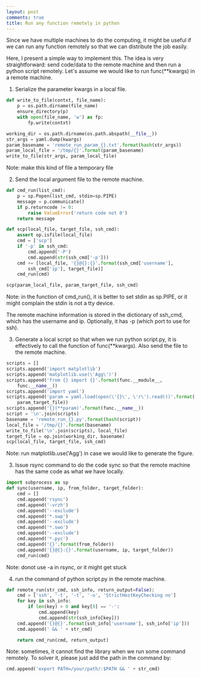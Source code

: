 ```yaml
---
layout: post
comments: true
title: Run any function remotely in python
---
```


Since we have multiple machines to do the computing, it might be useful if we
can run any function remotely so that we can distribute the job easily. 

Here, I present a simple way to implement this. The idea is very
straightforward: send code/data to the remote machine and then run a python script remotely. 
Let's assume we would like to
run func(**kwargs) in a remote machine.

1. Serialize the parameter kwargs in a local file.

```python 
def write_to_file(contxt, file_name):
    p = os.path.dirname(file_name)
    ensure_directory(p)
    with open(file_name, 'w') as fp:
        fp.write(contxt)

working_dir = os.path.dirname(os.path.abspath(__file__))
str_args = yaml.dump(kwargs)
param_basename = 'remote_run_param_{}.txt'.format(hash(str_args))
param_local_file = '/tmp/{}'.format(param_basename)
write_to_file(str_args, param_local_file)
```

Note: make this kind of file a temporary file

2. Send the local argument file to the remote machine. 

```python
def cmd_run(list_cmd):
    p = sp.Popen(list_cmd, stdin=sp.PIPE)
    message = p.communicate()
    if p.returncode != 0:
        raise ValueError('return code not 0')
    return message

def scp(local_file, target_file, ssh_cmd):
    assert op.isfile(local_file)
    cmd = ['scp']
    if '-p' in ssh_cmd:
        cmd.append('-P')
        cmd.append(str(ssh_cmd['-p']))
    cmd += [local_file, '{}@{}:{}'.format(ssh_cmd['username'],
        ssh_cmd['ip'], target_file)]
    cmd_run(cmd)

scp(param_local_file, param_target_file, ssh_cmd) 
```

Note: in the function of cmd_run(), it is better to set stdin as sp.PIPE, or it
might complain the stdin is not a tty device. 

The remote machine information is stored in the dictionary of ssh_cmd, which
has the username and ip. Optionally, it has -p (which port to use for ssh).

3. Generate a local script so that when we run python script.py, it is
   effectively to call the function of func(**kwargs). Also send the file to
   the remote machine.

```python
scripts = []
scripts.append('import matplotlib')
scripts.append('matplotlib.use(\'Agg\')')
scripts.append('from {} import {}'.format(func.__module__,
    func.__name__))
scripts.append('import yaml')
scripts.append('param = yaml.load(open(\'{}\', \'r\').read())'.format(
    param_target_file))
scripts.append('{}(**param)'.format(func.__name__))
script = '\n'.join(scripts)
basename = 'remote_run_{}.py'.format(hash(script))
local_file = '/tmp/{}'.format(basename)
write_to_file('\n'.join(scripts), local_file)
target_file = op.join(working_dir, basename)
scp(local_file, target_file, ssh_cmd)
```

Note: run matplotlib.use('Agg') in case we would like to generate the figure. 

3. Issue rsync command to do the code sync so that the remote machine has the same code as
what we have locally. 

```python
import subprocess as sp
def sync(username, ip, from_folder, target_folder):
    cmd = []
    cmd.append('rsync')
    cmd.append('-vrzh')
    cmd.append('--exclude')
    cmd.append('*.swp')
    cmd.append('--exclude')
    cmd.append('*.swo')
    cmd.append('--exclude')
    cmd.append('*.pyc')
    cmd.append('{}'.format(from_folder))
    cmd.append('{}@{}:{}'.format(username, ip, target_folder))
    cmd_run(cmd)
```

Note: donot use -a in rsync, or it might get stuck

4. run the command of python script.py in the remote machine.

```python
def remote_run(str_cmd, ssh_info, return_output=False):
    cmd = ['ssh', '-t', '-t', '-o', 'StrictHostKeyChecking no']
    for key in ssh_info:
        if len(key) > 0 and key[0] == '-':
            cmd.append(key)
            cmd.append(str(ssh_info[key]))
    cmd.append('{}@{}'.format(ssh_info['username'], ssh_info['ip']))
    cmd.append(' && ' + str_cmd)

    return cmd_run(cmd, return_output)
```
Note: sometimes, it cannot find the library when we run some command remotely.
To solver it, please just add the path in the command by: 

```python
cmd.append('export PATH=/your/path/:$PATH && ' + str_cmd)
```



